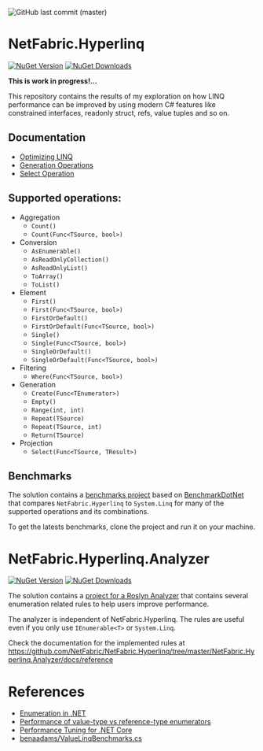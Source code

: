 ![GitHub last commit (master)](https://img.shields.io/github/last-commit/NetFabric/NetFabric.Hyperlinq/master.svg?logo=github&logoColor=lightgray&style=popout-square)

# NetFabric.Hyperlinq

[![NuGet Version](https://img.shields.io/nuget/v/NetFabric.Hyperlinq.svg?style=popout-square&logoColor=lightgray&logo=nuget)](https://www.nuget.org/packages/NetFabric.Hyperlinq/)
[![NuGet Downloads](https://img.shields.io/nuget/dt/NetFabric.Hyperlinq.svg?style=popout-square&logoColor=lightgray&logo=nuget)](https://www.nuget.org/packages/NetFabric.Hyperlinq/)

**This is work in progress!...**

This repository contains the results of my exploration on how LINQ performance can be improved by using modern C# features like constrained interfaces, readonly struct, refs, value tuples and so on.

## Documentation

- [Optimizing LINQ](https://medium.com/@antao.almada/netfabric-hyperlinq-optimizing-linq-348e02566cef)
- [Generation Operations](https://medium.com/@antao.almada/netfabric-hyperlinq-generation-operations-6530826a70ca)
- [Select Operation](https://medium.com/@antao.almada/netfabric-hyperlinq-select-operation-e4ac2bbfb187)

## Supported operations:

- Aggregation
  - `Count()`
  - `Count(Func<TSource, bool>)`
- Conversion
  - `AsEnumerable()`
  - `AsReadOnlyCollection()`
  - `AsReadOnlyList()`
  - `ToArray()`
  - `ToList()`
- Element
  - `First()`
  - `First(Func<TSource, bool>)`
  - `FirstOrDefault()`
  - `FirstOrDefault(Func<TSource, bool>)`
  - `Single()`
  - `Single(Func<TSource, bool>)`
  - `SingleOrDefault()`
  - `SingleOrDefault(Func<TSource, bool>)`
- Filtering
  - `Where(Func<TSource, bool>)`
- Generation
  - `Create(Func<TEnumerator>)`
  - `Empty()`
  - `Range(int, int)`
  - `Repeat(TSource)`
  - `Repeat(TSource, int)`
  - `Return(TSource)`
- Projection
  - `Select(Func<TSource, TResult>)`

## Benchmarks

The solution contains a [benchmarks project](https://github.com/NetFabric/NetFabric.Hyperlinq/tree/master/NetFabric.Hyperlinq.Benchmarks) based on [BenchmarkDotNet](https://benchmarkdotnet.org) that compares `NetFabric.Hyperlinq` to `System.Linq` for many of the supported operations and its combinations.

To get the latests benchmarks, clone the project and run it on your machine.

# NetFabric.Hyperlinq.Analyzer

[![NuGet Version](https://img.shields.io/nuget/v/NetFabric.Hyperlinq.Analyzer.svg?style=popout-square&logoColor=lightgray&logo=nuget)](https://www.nuget.org/packages/NetFabric.Hyperlinq.Analyzer/)
[![NuGet Downloads](https://img.shields.io/nuget/dt/NetFabric.Hyperlinq.Analyzer.svg?style=popout-square&logoColor=lightgray&logo=nuget)](https://www.nuget.org/packages/NetFabric.Hyperlinq.Analyzer/)

The solution contains a [project for a Roslyn Analyzer](https://github.com/NetFabric/NetFabric.Hyperlinq/tree/master/NetFabric.Hyperlinq.Analyzer) that contains several enumeration related rules to help users improve performance.

The analyzer is independent of NetFabric.Hyperlinq. The rules are useful even if you only use `IEnumerable<T>` or `System.Linq`.

Check the documentation for the implemented rules at https://github.com/NetFabric/NetFabric.Hyperlinq/tree/master/NetFabric.Hyperlinq.Analyzer/docs/reference

# References

- [Enumeration in .NET](https://blog.usejournal.com/enumeration-in-net-d5674921512e)
- [Performance of value-type vs reference-type enumerators](https://medium.com/@antao.almada/performance-of-value-type-vs-reference-type-enumerators-820ab1acc291)
- [Performance Tuning for .NET Core](https://reubenbond.github.io/posts/dotnet-perf-tuning)
- [benaadams/ValueLinqBenchmarks.cs](https://gist.github.com/benaadams/294cbd41ec1179638cb4b5495a15accf)

